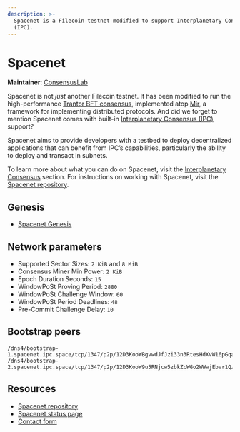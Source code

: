 ```yaml
---
description: >-
  Spacenet is a Filecoin testnet modified to support Interplanetary Consensus
  (IPC).
---
```


# Spacenet

**Maintainer**: [ConsensusLab](https://consensuslab.world)

Spacenet is not _just_ another Filecoin testnet. It has been modified to run the high-performance [Trantor BFT consensus](https://github.com/filecoin-project/mir/tree/main/pkg/trantor), implemented atop [Mir](https://github.com/filecoin-project/mir), a framework for implementing distributed protocols. And did we forget to mention Spacenet comes with built-in [Interplanetary Consensus (IPC)](https://docs.filecoin.io/basics/interplanetary-consensus/overview/) support?

Spacenet aims to provide developers with a testbed to deploy decentralized applications that can benefit from IPC’s capabilities, particularly the ability to deploy and transact in subnets.

To learn more about what you can do on Spacenet, visit the [Interplanetary Consensus](https://docs.filecoin.io/basics/interplanetary-consensus/overview/) section. For instructions on working with Spacenet, visit the [Spacenet repository](https://github.com/consensus-shipyard/spacenet).

## Genesis

* [Spacenet Genesis](https://github.com/consensus-shipyard/lotus/blob/spacenet/build/genesis/spacenet.car)

## Network parameters

* Supported Sector Sizes: `2 KiB` and `8 MiB`
* Consensus Miner Min Power: `2 KiB`
* Epoch Duration Seconds: `15`
* WindowPoSt Proving Period: `2880`
* WindowPoSt Challenge Window: `60`
* WindowPoSt Period Deadlines: `48`
* Pre-Commit Challenge Delay: `10`

## Bootstrap peers

```plaintext
/dns4/bootstrap-1.spacenet.ipc.space/tcp/1347/p2p/12D3KooWBgvwdJfJzi33n3RtesHdXvW16pGqaVgzD2WCijxvwEp1
/dns4/bootstrap-2.spacenet.ipc.space/tcp/1347/p2p/12D3KooW9u5RNjcw5zbkZcWGo2WWwjEbvr1Qz7sTs9GpxNw5xNzC
```

## Resources

* [Spacenet repository](https://github.com/consensus-shipyard/spacenet)
* [Spacenet status page](https://spacenet.statuspage.io/)
* [Contact form](https://docs.google.com/forms/d/1O3\_kHb2WJhil9sqXOxgGGGsqkAA61J1rKMfnb5os5yo/edit)
